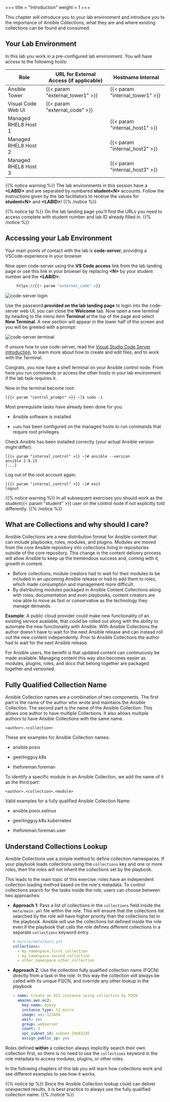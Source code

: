 +++
title = "Introduction"
weight = 1
+++

This chapter will introduce you to your lab environment and introduce you to the importance of Ansible Collections, what they are and where existing collections can be found and consumed.

## Your Lab Environment

In this lab you work in a pre-configured lab environment. You will have access to the following hosts:

 Role                         | URL for External Access (if applicable)  | Hostname Internal                   |
| ---------------------------- | ---------------------------------- | ----------------------------------- |
| Ansible Tower                | {{< param "external_tower1" >}}    | {{< param "internal_tower1" >}}     |
| Visual Code Web UI           | {{< param "external_code" >}}      |                                     |
| Managed RHEL8 Host 1         |                                    | {{< param "internal_host1" >}}      |
| Managed RHEL8 Host 2         |                                    | {{< param "internal_host2" >}}      |
| Managed RHEL8 Host 3         |                                    | {{< param "internal_host3" >}}      |

{{% notice warning %}}
The lab environments in this session have a **\<LABID>** and are separated by numbered **student\<N>** accounts. Follow the instructions given by the lab facilitators to receive the values for **student\<N>** and **\<LABID>**!
{{% /notice %}}

{{% notice tip %}}
On the lab landing page you'll find the URLs you need to access complete with student number and lab ID already filled in.
{{% /notice %}}

## Accessing your Lab Environment

Your main points of contact with the lab is **code-server**, providing a VSCode-experience in your browser.

Now open code-server using the **VS Code access** link from the lab landing page or use this link in your browser by replacing **\<N\>** by your student number and the **\<LABID\>**:

```bash
     https://{{< param "external_code" >}}
```

![code-server login](../../images/vscode-pwd.png)

Use the password **provided on the lab landing page** to login into the code-server web UI, you can close the **Welcome** tab. Now open a new terminal by heading to the menu item **Terminal** at the top of the page and select **New Terminal**. A new section will appear in the lower half of the screen and you will be greeted with a prompt:

![code-server terminal](../../images/vscode-terminal.png)

If unsure how to use code-server, read the [Visual Studio Code Server introduction](../../vscode-intro/), to learn more about how to create and edit files, and to work with the Terminal.

Congrats, you now have a shell terminal on your Ansible control node. From here you run commands or access the other hosts in your lab environment if the lab task requires it.

Now in the terminal become root:

    [{{< param "control_prompt" >}} ~]$ sudo -i

Most prerequisite tasks have already been done for you:

- Ansible software is installed

- `sudo` has been configured on the managed hosts to run commands that require root privileges.

Check Ansible has been installed correctly (your actual Ansible version might differ):

    [{{< param "internal_control" >}} ~]# ansible --version
    ansible 2.9.13
    [...]

Log out of the root account again:

    [{{< param "internal_control" >}} ~]# exit
    logout

{{% notice warning %}}
In all subsequent exercises you should work as the student{{< param "student" >}} user on the control node if not explicitly told differently.
{{% /notice %}}

## What are Collections and why should I care?

Ansible Collections are a new distribution format for Ansible content that can include playbooks, roles, modules, and plugins. Modules are moved from the core Ansible repository into collections living in repositories outside of the core repository. This change in the content delivery process will allow Ansible to keep up the tremendous success and, coming with it, growth in content.

- Before collections, module creators had to wait for their modules to be included in an upcoming Ansible release or had to add them to roles, which made consumption and management more difficult.
- By distributing modules packaged in Ansible Content Collections along with roles, documentation and even playbooks, content creators are now able to move as fast or conservative as the technology they manage demands.

**Example**: A public cloud provider could make new functionality of an existing service available, that could be rolled out along with the ability to automate the new functionality with Ansible. With Ansible Collections the author doesn't have to wait for the next Ansible release and can instead roll out the new content independently. Prior to Ansible Collections the author had to wait for the next Ansible release.

For Ansible users, the benefit is that updated content can continuously be made available. Managing content this way also becomes easier as modules, plugins, roles, and docs that belong together are packaged together and versioned.

## Fully Qualified Collection Name

Ansible Collection names are a combination of two components. The first part is the name of the author who wrote and maintains the Ansible Collection. The second part is the name of the Ansible Collection. This allows one author to have multiple Collections. It also allows multiple authors to have Ansible Collections with the same name.

    <author>.<collection>

These are examples for Ansible Collection names:

- ansible.posix

- geerlingguy.k8s

- theforeman.foreman

To identify a specific module in an Ansible Collection, we add the name of it as the third part:

    <author>.<collection>.<module>

Valid examples for a fully qualified Ansible Collection Name:

- ansible.posix.selinux

- geerlingguy.k8s.kubernetes

- theforeman.foreman.user

## Understand Collections Lookup

Ansible Collections use a simple method to define collection namespaces. If your playbook loads collections using the `collections` key and one or more roles, then the roles will not inherit the collections set by the playbook.

This leads to the main topic of this exercise: roles have an independent collection loading method based on the role's metadata. To control collections search for the tasks inside the role, users can choose between two approaches:

- **Approach 1**: Pass a list of collections in the `collections` field inside the `meta/main.yml` file within the role. This will ensure that the collections list searched by the role will have higher priority than the collections list in the playbook. Ansible will use the collections list defined inside the role even if the playbook that calls the role defines different collections in a separate `collections` keyword entry.

  ```yaml
  # myrole/meta/main.yml
  collections:
    - my_namespace.first_collection
    - my_namespace.second_collection
    - other_namespace.other_collection
  ```

- **Approach 2**: Use the collection fully qualified collection name (FQCN) directly from a task in the role. In this way the collection will always be called with its unique FQCN, and override any other lookup in the playbook

  ```yaml
  - name: Create an EC2 instance using collection by FQCN
    amazon.aws.ec2:
      key_name: mykey
      instance_type: t2.micro
      image: ami-123456
      wait: yes
      group: webserver
      count: 3
      vpc_subnet_id: subnet-29e63245
      assign_public_ip: yes
  ```

Roles defined **within** a collection always implicitly search their own collection first, so there is no need to use the `collections` keyword in the role metadata to access modules, plugins, or other roles.

In the following chapters of this lab you will learn how collections work and see different examples to see how it works.

{{% notice tip %}}
Since the Ansible Collection lookup could can deliver unexpected results, it is best practice to always use the fully qualified collection name.
{{% /notice %}}
